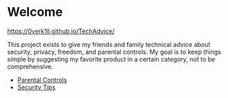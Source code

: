 <!--
SPDX-FileCopyrightText: 2022 0verk1ll

SPDX-License-Identifier: CC-BY-SA-4.0
-->

# Welcome

<https://0verk1ll.github.io/TechAdvice/>

This project exists to give my friends and family technical advice about security, privacy, freedom, and parental controls. My goal is to keep things simple by suggesting my favorite product in a certain category, not to be comprehensive.

- [Parental Controls](./ParentalControls.md)
- [Security Tips](./SecurityTips.md)
